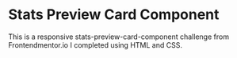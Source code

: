 # Stats Preview Card Component

This is a responsive stats-preview-card-component challenge from Frontendmentor.io I completed using HTML and CSS.
